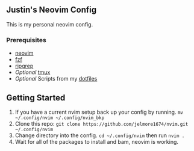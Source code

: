 ## Justin's Neovim Config

This is my personal neovim config.

### Prerequisites

-   [neovim](https://github.com/neovim/neovim#install-from-package)
-   [fzf](https://github.com/junegunn/fzf#installation)
-   [ripgrep](https://github.com/BurntSushi/ripgrep#installation)
-   _Optional_ [tmux](https://github.com/tmux/tmux/wiki/Installing)
-   _Optional_ Scripts from my [dotfiles](https://github.com/jelmore1674/.dotfiles)

## Getting Started

1. If you have a current nvim setup back up your config by running. `mv ~/.config/nvim ~/.config/nvim_bkp`
2. Clone this repo: `git clone https://github.com/jelmore1674/nvim.git ~/.config/nvim`
3. Change directory into the config. `cd ~/.config/nvim` then run `nvim .`
4. Wait for all of the packages to install and bam, neovim is working.

